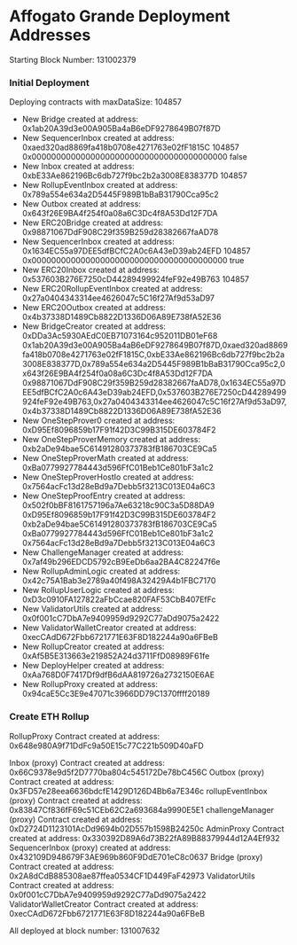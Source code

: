 # Affogato Grande Deployment Addresses

Starting Block Number: 131002379

### Initial Deployment

Deploying contracts with maxDataSize: 104857

- New Bridge created at address: 0x1ab20A39d3e00A905Ba4aB6eDF9278649B07f87D
- New SequencerInbox created at address: 0xaed320ad8869fa418b0708e4271763e02fF1815C 104857 0x0000000000000000000000000000000000000000 false
- New Inbox created at address: 0xbE33Ae862196Bc6db727f9bc2b2a3008E838377D 104857
- New RollupEventInbox created at address: 0x789a554e634a2D5445F989B1bBaB31790Cca95c2
- New Outbox created at address: 0x643f26E9BA4f254f0a08a6C3Dc4f8A53Dd12F7DA
- New ERC20Bridge created at address: 0x98871067DdF908C29f359B259d28382667faAD78
- New SequencerInbox created at address: 0x1634EC55a97DEE5dfBCfC2A0c6A43eD39ab24EFD 104857 0x0000000000000000000000000000000000000000 true
- New ERC20Inbox created at address: 0x537603B276E7250cD44289499924feF92e49B763 104857
- New ERC20RollupEventInbox created at address: 0x27a0404343314ee4626047c5C16f27Af9d53aD97
- New ERC20Outbox created at address: 0x4b37338D1489Cb8822D1336D06A89E738fA52E36
- New BridgeCreator created at address: 0xDDa3Ac5930AEdC0EB71073164c952011DB01eF68 0x1ab20A39d3e00A905Ba4aB6eDF9278649B07f87D,0xaed320ad8869fa418b0708e4271763e02fF1815C,0xbE33Ae862196Bc6db727f9bc2b2a3008E838377D,0x789a554e634a2D5445F989B1bBaB31790Cca95c2,0x643f26E9BA4f254f0a08a6C3Dc4f8A53Dd12F7DA 0x98871067DdF908C29f359B259d28382667faAD78,0x1634EC55a97DEE5dfBCfC2A0c6A43eD39ab24EFD,0x537603B276E7250cD44289499924feF92e49B763,0x27a0404343314ee4626047c5C16f27Af9d53aD97,0x4b37338D1489Cb8822D1336D06A89E738fA52E36
- New OneStepProver0 created at address: 0xD95Ef8096859b17F91f42D3C99B315DE603784F2
- New OneStepProverMemory created at address: 0xb2aDe94bae5C61491280373783fB186703CE9Ca5
- New OneStepProverMath created at address: 0xBa0779927784443d596FfC01Beb1Ce801bF3a1c2
- New OneStepProverHostIo created at address: 0x7564acFc13d28eBd9a7Debb5f3213C013E04a6C3
- New OneStepProofEntry created at address: 0x502f0bBF8161757196a7Ae63218c90C3a5D88DA9 0xD95Ef8096859b17F91f42D3C99B315DE603784F2 0xb2aDe94bae5C61491280373783fB186703CE9Ca5 0xBa0779927784443d596FfC01Beb1Ce801bF3a1c2 0x7564acFc13d28eBd9a7Debb5f3213C013E04a6C3
- New ChallengeManager created at address: 0x7af49b296EDCD5792cB9EeDb6aa2BA4C82247f6e
- New RollupAdminLogic created at address: 0x42c75A1Bab3e2789a40f498A32429A4b1FBC7170
- New RollupUserLogic created at address: 0xD3c0910FA127822aFbCcae820FAF53CbB407EfFc
- New ValidatorUtils created at address: 0x0f001cC7DbA7e9409959d9292C77aDd9075a2422
- New ValidatorWalletCreator created at address: 0xecCAdD672Fbb6721771E63F8D182244a90a6FBeB
- New RollupCreator created at address: 0xAf5B5E313663e219852A24d3711FfD08989F61fe
- New DeployHelper created at address: 0xAa768D0F7417Df9dfB6dAA819726a2732150E6AE
- New RollupProxy created at address: 0x94caE5Cc3E9e47071c3966DD79C1370ffff20189

### Create ETH Rollup

RollupProxy Contract created at address: 0x648e980A9f71DdFc9a50E15c77C221b509D40aFD

Inbox (proxy) Contract created at address: 0x66C9378e9d5f2D7770ba804c545172De78bC456C
Outbox (proxy) Contract created at address: 0x3FD57e28eea6636bdcfE1429D126D4Bb6a7E346c
rollupEventInbox (proxy) Contract created at address: 0x83847Cf836fF69c51CEb62C2a693684a9990E5E1
challengeManager (proxy) Contract created at address: 0xD2724D1123101AcDd9694b02D557b1598B24250c
AdminProxy Contract created at address: 0x330392D89A6d73B22fA89B88379944d12A4Ef932
SequencerInbox (proxy) created at address: 0x432109D948679F3AE969b860F9DdE701eC8c0637
Bridge (proxy) Contract created at address: 0x2A8dCdB885308ae87ffea0534CF1D449FaF42973
ValidatorUtils Contract created at address: 0x0f001cC7DbA7e9409959d9292C77aDd9075a2422
ValidatorWalletCreator Contract created at address: 0xecCAdD672Fbb6721771E63F8D182244a90a6FBeB

All deployed at block number: 131007632
